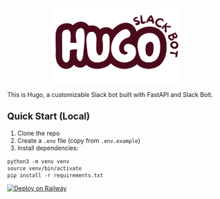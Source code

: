 <p align="center">
  <img src="assets/logo.svg" alt="Logo" width="300"/>
</p>

This is Hugo, a customizable Slack bot built with FastAPI and Slack Bolt.

## Quick Start (Local)

1. Clone the repo  
2. Create a `.env` file (copy from `.env.example`)
3. Install dependencies:

```
python3 -m venv venv
source venv/bin/activate
pip install -r requirements.txt
```

[![Deploy on Railway](https://railway.app/button.svg)](https://railway.app/new/template?templateUrl=https://github.com/aphrx/hugo)
